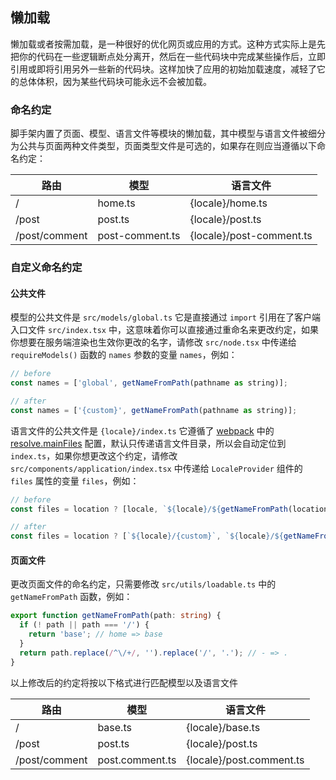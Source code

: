 ## 懒加载

懒加载或者按需加载，是一种很好的优化网页或应用的方式。这种方式实际上是先把你的代码在一些逻辑断点处分离开，然后在一些代码块中完成某些操作后，立即引用或即将引用另外一些新的代码块。这样加快了应用的初始加载速度，减轻了它的总体体积，因为某些代码块可能永远不会被加载。

### 命名约定

脚手架内置了页面、模型、语言文件等模块的懒加载，其中模型与语言文件被细分为公共与页面两种文件类型，页面类型文件是可选的，如果存在则应当遵循以下命名约定：

路由| 模型 | 语言文件
---|---|---
/ | home.ts | {locale}/home.ts
/post | post.ts | {locale}/post.ts
/post/comment | post-comment.ts | {locale}/post-comment.ts

### 自定义命名约定

#### 公共文件

模型的公共文件是 `src/models/global.ts` 它是直接通过 `import` 引用在了客户端入口文件 `src/index.tsx` 中，这意味着你可以直接通过重命名来更改约定，如果你想要在服务端渲染也生效你更改的名字，请修改 `src/node.tsx` 中传递给 `requireModels()` 函数的 `names` 参数的变量 `names`，例如：

```javascript
// before
const names = ['global', getNameFromPath(pathname as string)];

// after
const names = ['{custom}', getNameFromPath(pathname as string)];
```

语言文件的公共文件是 `{locale}/index.ts` 它遵循了 [webpack](https://webpack.js.org/) 中的 [resolve.mainFiles](https://webpack.js.org/configuration/resolve/#resolvemainfiles) 配置，默认只传递语言文件目录，所以会自动定位到 `index.ts`，如果你想更改这个约定，请修改 `src/components/application/index.tsx` 中传递给 `LocaleProvider` 组件的 `files` 属性的变量 `files`，例如：

```javascript
// before
const files = location ? [locale, `${locale}/${getNameFromPath(location.pathname)}`] : undefined;

// after
const files = location ? [`${locale}/{custom}`, `${locale}/${getNameFromPath(location.pathname)}`] : [`${locale}/{custom}`];
```

#### 页面文件

更改页面文件的命名约定，只需要修改 `src/utils/loadable.ts` 中的 `getNameFromPath` 函数，例如：

```typescript
export function getNameFromPath(path: string) {
  if (! path || path === '/') {
    return 'base'; // home => base
  }
  return path.replace(/^\/+/, '').replace('/', '.'); // - => .
}
```

以上修改后的约定将按以下格式进行匹配模型以及语言文件

路由| 模型 | 语言文件
---|---|---
/ | base.ts | {locale}/base.ts
/post | post.ts | {locale}/post.ts
/post/comment | post.comment.ts | {locale}/post.comment.ts
